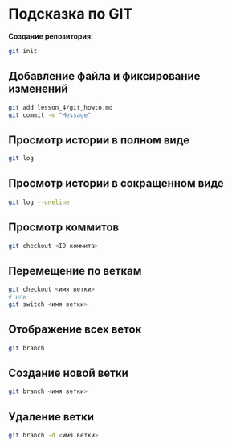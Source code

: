 # Подсказка по GIT

**Создание репозитория:**
```sh
git init
```
## Добавление файла и фиксирование изменений
```sh
git add lesson_4/git_howto.md
git commit -m "Message"
```
## Просмотр истории в полном виде
```sh
git log
```
## Просмотр истории в сокращенном виде
```sh
git log --oneline
```

## Просмотр коммитов
```sh
git checkout <ID коммита>
```

## Перемещение по веткам
```sh
git checkout <имя ветки>
# или
git switch <имя ветки>
```

## Отображение всех веток
```sh
git branch
```

## Создание новой ветки
```sh
git branch <имя ветки>
```

## Удаление ветки
```sh
git branch -d <имя ветки>
```